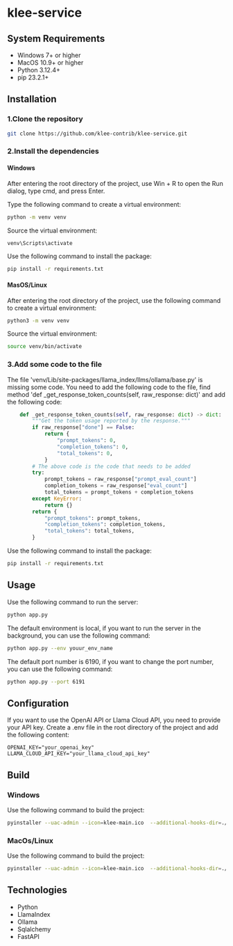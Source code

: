 # klee-service

## System Requirements
- Windows 7+ or higher
- MacOS 10.9+ or higher
- Python 3.12.4+
- pip 23.2.1+

## Installation

### 1.Clone the repository

```bash
git clone https://github.com/klee-contrib/klee-service.git
```
### 2.Install the dependencies

#### Windows

After entering the root directory of the project, use Win + R to open the Run dialog, type cmd, and press Enter.

Type the following command to create a virtual environment:
```bash
python -m venv venv
```
Source the virtual environment:
```bash
venv\Scripts\activate
```

Use the following command to install the package:
```bash
pip install -r requirements.txt
```

#### MasOS/Linux

After entering the root directory of the project, use the following command to create a virtual environment:
```bash
python3 -m venv venv
```
Source the virtual environment:
```bash
source venv/bin/activate
```

### 3.Add some code to the file
The file 'venv/Lib/site-packages/llama_index/llms/ollama/base.py' is missing some code.
You need to add the following code to the file, find method 'def _get_response_token_counts(self, raw_response: dict)' and add the following code:
```python
    def _get_response_token_counts(self, raw_response: dict) -> dict:
        """Get the token usage reported by the response."""
        if raw_response["done"] == False:
            return {
                "prompt_tokens": 0,
                "completion_tokens": 0,
                "total_tokens": 0,
            }
        # The above code is the code that needs to be added
        try:
            prompt_tokens = raw_response["prompt_eval_count"]
            completion_tokens = raw_response["eval_count"]
            total_tokens = prompt_tokens + completion_tokens
        except KeyError:
            return {}
        return {
            "prompt_tokens": prompt_tokens,
            "completion_tokens": completion_tokens,
            "total_tokens": total_tokens,
        }
```


Use the following command to install the package:
```bash
pip install -r requirements.txt
```

## Usage

Use the following command to run the server:
```bash
python app.py
```

The default environment is local, if you want to run the server in the background, you can use the following command:
```bash
python app.py --env youur_env_name
```

The default port number is 6190, if you want to change the port number, you can use the following command:
```bash
python app.py --port 6191
```

## Configuration

If you want to use the OpenAI API or Llama Cloud API, you need to provide your API key. 
Create a .env file in the root directory of the project and add the following content:

```env
OPENAI_KEY="your_openai_key"
LLAMA_CLOUD_API_KEY="your_llama_cloud_api_key"
```

## Build
### Windows
Use the following command to build the project:
```bash
pyinstaller --uac-admin --icon=klee-main.ico  --additional-hooks-dir=./hooks --add-data "./venv/Lib/site-packages/llama_index/core/agent/react/templates/system_header_template.md;./llama_index/core/agent/react/templates" --hidden-import=pydantic.deprecated.decorator --hidden-import=tiktoken_ext.openai_public --hidden-import=tiktoken_ext  -D main.py --clean    
```

### MacOs/Linux
Use the following command to build the project:
```bash 
pyinstaller --uac-admin --icon=klee-main.ico  --additional-hooks-dir=./hooks --add-data "./venv/Lib/site-packages/llama_index/core/agent/react/templates/system_header_template.md:./llama_index/core/agent/react/templates" --hidden-import=pydantic.deprecated.decorator --hidden-import=tiktoken_ext.openai_public --hidden-import=tiktoken_ext  -D main.py --clean    
```

## Technologies
- Python
- LlamaIndex
- Ollama
- Sqlalchemy
- FastAPI

